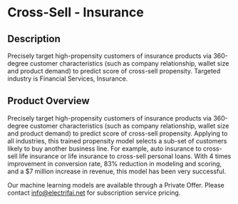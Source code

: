 # Cross-Sell - Insurance

## Description
Precisely target high-propensity customers of insurance products via 360-degree customer characteristics (such as company relationship, wallet size and product demand) to predict score of cross-sell propensity. Targeted industry is Financial Services, Insurance.

## Product Overview
Precisely target high-propensity customers of insurance products via 360-degree customer characteristics (such as company relationship, wallet size and product demand) to predict score of cross-sell propensity. Applying to all industries, this trained propensity model selects a sub-set of customers likely to buy another business line. For example, auto insurance to cross-sell life insurance or life insurance to cross-sell personal loans. With 4 times improvement in conversion rate, 83% reduction in modeling and scoring, and a $7 million increase in revenue, this model has been very successful.

Our machine learning models are available through a Private Offer. Please contact info@electrifai.net for subscription service pricing.
